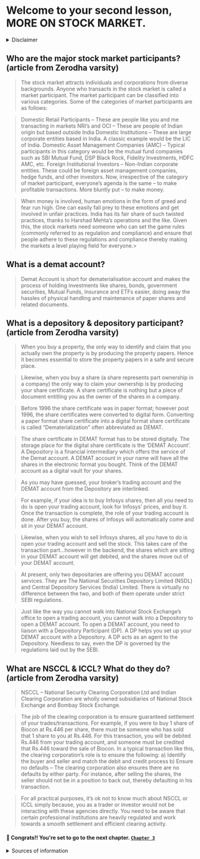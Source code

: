 # Welcome to your second lesson, MORE ON STOCK MARKET.
<details>
 <summary>Disclaimer</summary>
 <br>
Disclaimer: The information available in any of our repositories are the informatoins available to the common public. We're not SEBI registered analysts. We are just sharing with you what we know from experience in the stock market. Please do your own research before getting into this. We are not liable for any loss made, financial troubles incurred or any other problems.
Made available below is a curatoin of information from different sources (which is linked below) as well as information from personal experience and expertise. If you find any error below, please let us know [here](https://www.instagram.com/shimron.alakkal).
 </br>
</details>

## Who are the major stock market participants? (article from Zerodha varsity)
> The stock market attracts individuals and corporations from diverse backgrounds. Anyone who transacts in the stock market is called a market participant. The market participant can be classified into various categories. Some of the categories of market participants are as follows:

> Domestic Retail Participants – These are people like you and me transacting in markets
  NRI’s and OCI – These are people of Indian origin but based outside India
  Domestic Institutions – These are large corporate entities based in India. A classic example would be the LIC of India.
  Domestic Asset Management Companies (AMC) – Typical participants in this category would be the mutual fund companies such as SBI Mutual Fund, DSP Black Rock, Fidelity Investments, HDFC AMC, etc.
  Foreign Institutional Investors – Non-Indian corporate entities. These could be foreign asset management companies, hedge funds, and other investors.
  Now, irrespective of the category of market participant, everyone’s agenda is the same – to make profitable transactions. More bluntly put – to make money.
  
> When money is involved, human emotions in the form of greed and fear run high. One can easily fall prey to these emotions and get involved in unfair      practices. India has its fair share of such twisted practices, thanks to Harshad Mehta’s operations and the like.
 Given this, the stock markets need someone who can set the game rules (commonly referred to as regulation and compliance) and ensure that people adhere to these regulations and compliance thereby making the markets a level playing field for everyone.>



## What is a demat account?
> Demat Account is short for dematerialisation account and makes the process of holding investments like shares, bonds, government securities, Mutual Funds, Insurance and ETFs easier, doing away the hassles of physical handling and maintenance of paper shares and related documents.



## What is a depository & depository participant? (article from Zerodha varsity)
> When you buy a property, the only way to identify and claim that you actually own the property is by producing the property papers. Hence it becomes essential to store the property papers in a safe and secure place.

> Likewise, when you buy a share (a share represents part ownership in a company) the only way to claim your ownership is by producing your share certificate. A share certificate is nothing but a piece of document entitling you as the owner of the shares in a company.

> Before 1996 the share certificate was in paper format; however post 1996, the share certificates were converted to digital form. Converting a paper format share certificate into a digital format share certificate is called “Dematerialization” often abbreviated as DEMAT.

> The share certificate in DEMAT format has to be stored digitally. The storage place for the digital share certificate is the ‘DEMAT Account’. A Depository is a financial intermediary which offers the service of the Demat account. A DEMAT account in your name will have all the shares in the electronic format you bought. Think of the DEMAT account as a digital vault for your shares.

> As you may have guessed, your broker’s trading account and the DEMAT account from the Depository are interlinked.

> For example, if your idea is to buy Infosys shares, then all you need to do is open your trading account, look for Infosys’ prices, and buy it. Once the transaction is complete, the role of your trading account is done. After you buy, the shares of Infosys will automatically come and sit in your DEMAT account.

> Likewise, when you wish to sell Infosys shares, all you have to do is open your trading account and sell the stock. This takes care of the transaction part…however in the backend, the shares which are sitting in your DEMAT account will get debited, and the shares move out of your DEMAT account.

> At present, only two depositaries are offering you DEMAT account services. They are The National Securities Depository Limited (NSDL) and Central Depository Services (India) Limited. There is virtually no difference between the two, and both of them operate under strict SEBI regulations.

> Just like the way you cannot walk into National Stock Exchange’s office to open a trading account, you cannot walk into a Depository to open a DEMAT account. To open a DEMAT account, you need to liaison with a Depository Participant (DP). A DP helps you set up your DEMAT account with a Depository. A DP acts as an agent to the Depository. Needless to say, even the DP is governed by the regulations laid out by the SEBI. 



## What are NSCCL & ICCL? What do they do? (article from Zerodha varsity)
> NSCCL – National Security Clearing Corporation Ltd and Indian Clearing Corporation are wholly owned subsidiaries of National Stock Exchange and Bombay Stock Exchange.

> The job of the clearing corporation is to ensure guaranteed settlement of your trades/transactions. For example, if you were to buy 1 share of Biocon at Rs.446 per share, there must be someone who has sold that 1 share to you at Rs.446. For this transaction, you will be debited Rs.446 from your trading account, and someone must be credited that Rs.446 toward the sale of Biocon. In a typical transaction like this, the clearing corporation’s role is to ensure the following:
  a) Identify the buyer and seller and match the debit and credit process
  b) Ensure no defaults – The clearing corporation also ensures there are no defaults by either party. For instance, after selling the shares, the seller should not be in a position to back out, thereby defaulting in his transaction.

> For all practical purposes, it’s ok not to know much about NSCCL or ICCL simply because, you as a trader or investor would not be interacting with these agencies directly. You need to be aware that certain professional institutions are heavily regulated and work towards a smooth settlement and efficient clearing activity.


#### 🎉 Congrats!! You're set to go to the next chapter. [`Chapter 3`](https://github.com/Fraction-Technologies/Fraction-learn/edit/main/chapter3.md)


<details>
  <summary>Sources of information</summary>
  <br>
  https://www.hdfcbank.com/personal/resources/learning-centre/invest/know-what-demat-account-and-its-types
  https://zerodha.com/varsity/chapter/financial-intermediaries/
  </br>
</details>
